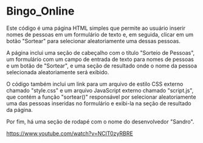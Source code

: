 # Bingo_Online
Este código é uma página HTML simples que permite ao usuário inserir nomes de pessoas em um formulário de texto e, em seguida, clicar em um botão "Sortear" para selecionar aleatoriamente uma dessas pessoas.

A página inclui uma seção de cabeçalho com o título "Sorteio de Pessoas", um formulário com um campo de entrada de texto para nomes de pessoas e um botão de "Sortear", e uma seção de resultado onde o nome da pessoa selecionada aleatoriamente será exibido.

O código também inclui um link para um arquivo de estilo CSS externo chamado "style.css" e um arquivo JavaScript externo chamado "script.js", que contém a função "sortear()" responsável por selecionar aleatoriamente uma das pessoas inseridas no formulário e exibi-la na seção de resultado da página.

Por fim, há uma seção de rodapé com o nome do desenvolvedor "Sandro".

https://www.youtube.com/watch?v=NClT0zyRBRE
